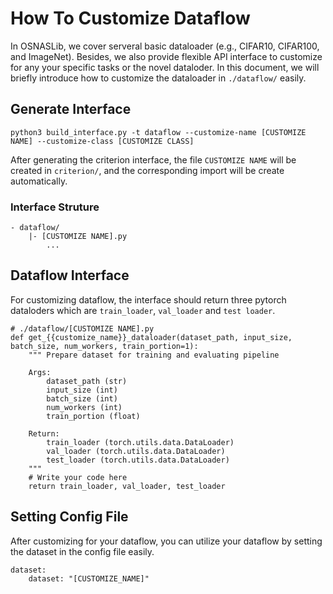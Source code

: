 # How To Customize Dataflow
In OSNASLib, we cover serveral basic dataloader (e.g., CIFAR10, CIFAR100, and ImageNet). Besides, we also provide flexible API interface to customize for any your specific tasks or the novel dataloder. In this document, we will briefly introduce how to customize the dataloader in `./dataflow/` easily.

## Generate Interface
```
python3 build_interface.py -t dataflow --customize-name [CUSTOMIZE NAME] --customize-class [CUSTOMIZE CLASS]
```

After generating the criterion interface, the file `CUSTOMIZE NAME` will be created in `criterion/`, and the corresponding import will be create automatically.

### Interface Struture
```
- dataflow/
    |- [CUSTOMIZE NAME].py
        ...
```

## Dataflow Interface
For customizing dataflow, the interface should return three pytorch dataloders which are `train_loader`, `val_loader` and `test loader`.

```python3
# ./dataflow/[CUSTOMIZE NAME].py
def get_{{customize_name}}_dataloader(dataset_path, input_size, batch_size, num_workers, train_portion=1):
    """ Prepare dataset for training and evaluating pipeline

    Args:
        dataset_path (str)
        input_size (int)
        batch_size (int)
        num_workers (int)
        train_portion (float)

    Return:
        train_loader (torch.utils.data.DataLoader)
        val_loader (torch.utils.data.DataLoader)
        test_loader (torch.utils.data.DataLoader)
    """
    # Write your code here
    return train_loader, val_loader, test_loader
```

## Setting Config File
After customizing for your dataflow, you can utilize your dataflow by setting the dataset in the config file easily.

```python3
dataset:
    dataset: "[CUSTOMIZE_NAME]"
```

